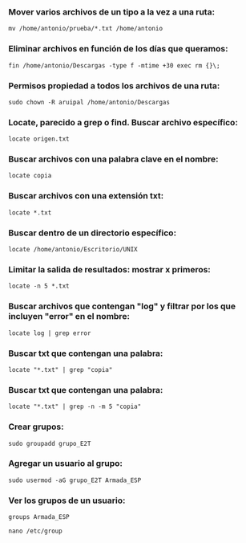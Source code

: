 ### Mover varios archivos de un tipo a la vez a una ruta:
<pre><code id="codigo">mv /home/antonio/prueba/*.txt /home/antonio</code></pre>
### Eliminar archivos en función de los días que queramos:
<pre><code id="codigo">fin /home/antonio/Descargas -type f -mtime +30 exec rm {}\;</code></pre>
### Permisos propiedad a todos los archivos de una ruta:
<pre><code id="codigo">sudo chown -R aruipal /home/antonio/Descargas</code></pre>
### Locate, parecido a grep o find. Buscar archivo específico:
<pre><code id="codigo">locate origen.txt</code></pre>
### Buscar archivos con una palabra clave en el nombre:
<pre><code id="codigo">locate copia</code></pre>
### Buscar archivos con una extensión txt:
<pre><code id="codigo">locate *.txt</code></pre>
### Buscar dentro de un directorio específico:
<pre><code id="codigo">locate /home/antonio/Escritorio/UNIX</code></pre>
### Limitar la salida de resultados: mostrar x primeros:
<pre><code id="codigo">locate -n 5 *.txt</code></pre>
### Buscar archivos que contengan "log" y filtrar por los que incluyen "error" en el nombre:
<pre><code id="codigo">locate log | grep error</code></pre>
### Buscar txt que contengan una palabra:
<pre><code id="codigo">locate "*.txt" | grep "copia"</code></pre>
### Buscar txt que contengan una palabra:
<pre><code id="codigo">locate "*.txt" | grep -n -m 5 "copia"</code></pre>
### Crear grupos:
<pre><code id="codigo">sudo groupadd grupo_E2T</code></pre>
### Agregar un usuario al grupo:
<pre><code id="codigo">sudo usermod -aG grupo_E2T Armada_ESP</code></pre>
### Ver los grupos de un usuario:
<pre><code id="codigo">groups Armada_ESP</code></pre>
<pre><code id="codigo">nano /etc/group</code></pre>
